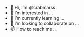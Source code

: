 - 👋 Hi, I’m @crabmarss
- 👀 I’m interested in ...
- 🌱 I’m currently learning ...
- 💞️ I’m looking to collaborate on ...
- 📫 How to reach me ...

<!---
crabmarss/crabmarss is a ✨ special ✨ repository because its `README.md` (this file) appears on your GitHub profile.
You can click the Preview link to take a look at your changes.
--->
